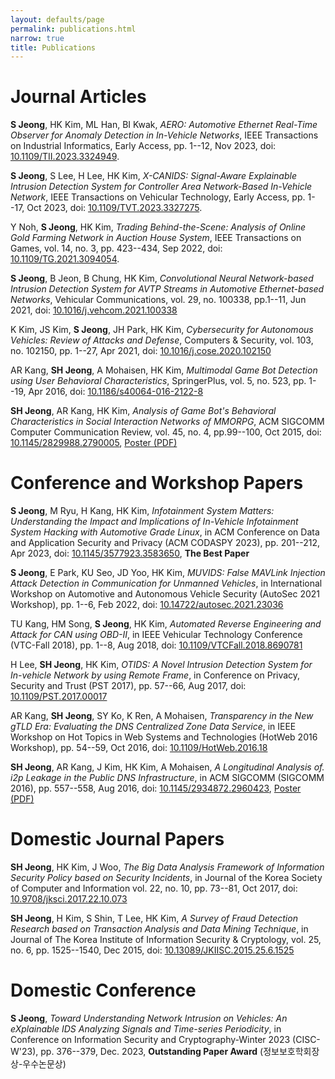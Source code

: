 ```yaml
---
layout: defaults/page
permalink: publications.html
narrow: true
title: Publications
---
```


# Journal Articles

**S Jeong**, HK Kim, ML Han, BI Kwak, *AERO: Automotive Ethernet Real-Time Observer for Anomaly Detection in In-Vehicle Networks*, IEEE Transactions on Industrial Informatics, Early Access, pp. 1--12, Nov 2023, doi: [10.1109/TII.2023.3324949](https://doi.org/10.1109/TII.2023.3324949).

**S Jeong**, S Lee, H Lee, HK Kim, *X-CANIDS: Signal-Aware Explainable Intrusion Detection System for Controller Area Network-Based In-Vehicle Network*, IEEE Transactions on Vehicular Technology, Early Access, pp. 1--17, Oct 2023, doi: [10.1109/TVT.2023.3327275](https://doi.org/10.1109/TVT.2023.3327275).

Y Noh, **S Jeong**, HK Kim, *Trading Behind-the-Scene: Analysis of Online Gold Farming Network in Auction House System*, IEEE Transactions on Games, vol. 14, no. 3, pp. 423--434, Sep 2022, doi: [10.1109/TG.2021.3094054](https://dx.doi.org/10.1109/TG.2021.3094054).

**S Jeong**, B Jeon, B Chung, HK Kim, *Convolutional Neural Network-based Intrusion Detection System for AVTP Streams in Automotive Ethernet-based Networks*, Vehicular Communications, vol. 29, no. 100338, pp.1--11, Jun 2021, doi: [10.1016/j.vehcom.2021.100338](https://dx.doi.org/10.1016/j.vehcom.2021.100338)

K Kim, JS Kim, **S Jeong**, JH Park, HK Kim, *Cybersecurity for Autonomous Vehicles: Review of Attacks and Defense*, Computers & Security, vol. 103, no. 102150, pp. 1--27, Apr 2021, doi: [10.1016/j.cose.2020.102150](https://dx.doi.org/10.1016/j.cose.2020.102150)

AR Kang, **SH Jeong**, A Mohaisen, HK Kim, *Multimodal Game Bot Detection using User Behavioral Characteristics*, SpringerPlus, vol. 5, no. 523, pp. 1--19, Apr 2016, doi: [10.1186/s40064-016-2122-8](https://dx.doi.org/10.1186/s40064-016-2122-8)

**SH Jeong**, AR Kang, HK Kim, *Analysis of Game Bot's Behavioral Characteristics in Social Interaction Networks of MMORPG*, ACM SIGCOMM Computer Communication Review, vol. 45, no. 4, pp.99--100, Oct 2015, doi: [10.1145/2829988.2790005](https://dx.doi.org/10.1145/2829988.2790005), [Poster (PDF)](rsrc/pdf/SIGCOMM_2015%20POSTER.pdf)

# Conference and Workshop Papers

**S Jeong**, M Ryu, H Kang, HK Kim, *Infotainment System Matters: Understanding the Impact and Implications of In-Vehicle Infotainment System Hacking with Automotive Grade Linux*, in ACM Conference on Data and Application Security and Privacy (ACM CODASPY 2023), pp. 201--212, Apr 2023, doi: [10.1145/3577923.3583650](https://doi.org/10.1145/3577923.3583650), **The Best Paper**

**S Jeong**, E Park, KU Seo, JD Yoo, HK Kim, *MUVIDS: False MAVLink Injection Attack Detection in Communication for Unmanned Vehicles*, in International Workshop on Automotive and Autonomous Vehicle Security (AutoSec 2021 Workshop), pp. 1--6, Feb 2022, doi: [10.14722/autosec.2021.23036](https://dx.doi.org/10.14722/autosec.2021.23036)

TU Kang, HM Song, **S Jeong**, HK Kim, *Automated Reverse Engineering and Attack for CAN using OBD-II*, in IEEE Vehicular Technology Conference (VTC-Fall 2018), pp. 1--8, Aug 2018, doi: [10.1109/VTCFall.2018.8690781](https://dx.doi.org/10.1109/VTCFall.2018.8690781)

H Lee, **SH Jeong**, HK Kim, *OTIDS: A Novel Intrusion Detection System for In-vehicle Network by using Remote Frame*, in Conference on Privacy, Security and Trust (PST 2017), pp. 57--66, Aug 2017, doi: [10.1109/PST.2017.00017](https://dx.doi.org/10.1109/PST.2017.00017)


AR Kang, **SH Jeong**, SY Ko, K Ren, A Mohaisen, *Transparency in the New gTLD Era: Evaluating the DNS Centralized Zone Data Service*, in IEEE Workshop on Hot Topics in Web Systems and Technologies (HotWeb 2016 Workshop), pp. 54--59, Oct 2016, doi: [10.1109/HotWeb.2016.18](https://dx.doi.org/10.1109/HotWeb.2016.18)

**SH Jeong**, AR Kang, J Kim, HK Kim, A Mohaisen, *A Longitudinal Analysis of. i2p Leakage in the Public DNS Infrastructure*, in ACM SIGCOMM (SIGCOMM 2016), pp. 557--558, Aug 2016, doi: [10.1145/2934872.2960423](https://dx.doi.org/10.1145/2934872.2960423), [Poster (PDF)](rsrc/pdf/SIGCOMM_2016%20POSTER.pdf)

# Domestic Journal Papers

**SH Jeong**, HK Kim, J Woo, *The Big Data Analysis Framework of Information Security Policy based on Security Incidents*, in Journal of the Korea Society of Computer and Information vol. 22, no. 10, pp. 73--81, Oct 2017, doi: [10.9708/jksci.2017.22.10.073](https://dx.doi.org/10.9708/jksci.2017.22.10.073)

**SH Jeong**, H Kim, S Shin, T Lee, HK Kim, *A Survey of Fraud Detection Research based on Transaction Analysis and Data Mining Technique*, in Journal of The Korea Institute of Information Security & Cryptology, vol. 25, no. 6, pp. 1525--1540, Dec 2015, doi: [10.13089/JKIISC.2015.25.6.1525](https://dx.doi.org/10.13089/JKIISC.2015.25.6.1525)

# Domestic Conference

**S Jeong**, *Toward Understanding Network Intrusion on Vehicles: An eXplainable IDS Analyzing Signals and Time-series Periodicity*, in Conference on Information Security and Cryptography-Winter 2023 (CISC-W'23), pp. 376--379, Dec. 2023, **Outstanding Paper Award** (정보보호학회장상-우수논문상)
